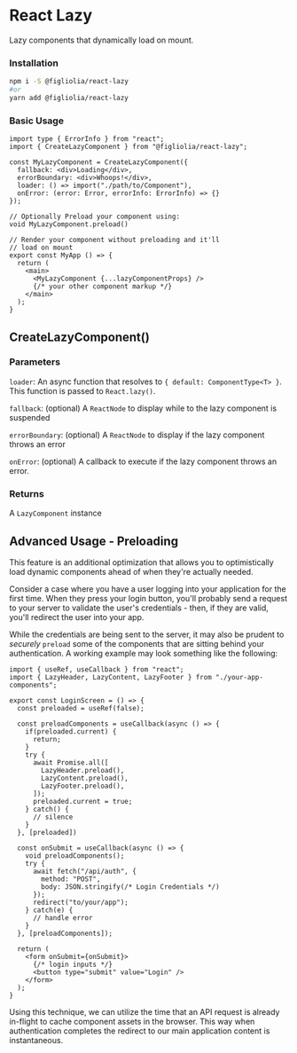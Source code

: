 # React Lazy
Lazy components that dynamically load on mount. 

### Installation 
```bash
npm i -S @figliolia/react-lazy
#or
yarn add @figliolia/react-lazy
```

### Basic Usage
```tsx
import type { ErrorInfo } from "react";
import { CreateLazyComponent } from "@figliolia/react-lazy";

const MyLazyComponent = CreateLazyComponent({
  fallback: <div>Loading</div>, 
  errorBoundary: <div>Whoops!</div>,
  loader: () => import("./path/to/Component"),
  onError: (error: Error, errorInfo: ErrorInfo) => {}
});

// Optionally Preload your component using:
void MyLazyComponent.preload()

// Render your component without preloading and it'll
// load on mount
export const MyApp () => {
  return (
    <main>
      <MyLazyComponent {...lazyComponentProps} />
      {/* your other component markup */}
    </main>
  );
}
```

## CreateLazyComponent()
### Parameters
`loader`: An async function that resolves to `{ default: ComponentType<T> }`. This function is passed to `React.lazy()`.

`fallback`: (optional) A `ReactNode` to display while to the lazy component is suspended

`errorBoundary`: (optional) A `ReactNode` to display if the lazy component throws an error

`onError`: (optional) A callback to execute if the lazy component throws an error.

### Returns
A `LazyComponent` instance

## Advanced Usage - Preloading
This feature is an additional optimization that allows you to optimistically load dynamic components ahead of when they're actually needed.

Consider a case where you have a user logging into your application for the first time. When they press your login button, you'll probably send a request to your server to validate the user's credentials - then, if they are valid, you'll redirect the user into your app.

While the credentials are being sent to the server, it may also be prudent to *securely* `preload` some of the components that are sitting behind your authentication. A working example may look something like the following:

```tsx
import { useRef, useCallback } from "react";
import { LazyHeader, LazyContent, LazyFooter } from "./your-app-components";

export const LoginScreen = () => {
  const preloaded = useRef(false);

  const preloadComponents = useCallback(async () => {
    if(preloaded.current) {
      return;
    }
    try {
      await Promise.all([
        LazyHeader.preload(),
        LazyContent.preload(),
        LazyFooter.preload(),
      ]);
      preloaded.current = true;
    } catch() {
      // silence
    }
  }, [preloaded])

  const onSubmit = useCallback(async () => {
    void preloadComponents();
    try {
      await fetch("/api/auth", {
        method: "POST",
        body: JSON.stringify(/* Login Credentials */)
      });
      redirect("to/your/app");
    } catch(e) {
      // handle error
    }
  }, [preloadComponents]);

  return (
    <form onSubmit={onSubmit}>
      {/* login inputs */}
      <button type="submit" value="Login" />
    </form>
  );
}
```
Using this technique, we can utilize the time that an API request is already in-flight to cache component assets in the browser. This way when authentication completes the redirect to our main application content is instantaneous.